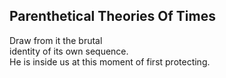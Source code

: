 Parenthetical Theories Of Times
-------------------------------
Draw from it the brutal  
identity of its own sequence.  
He is inside us at this moment of first protecting.  
